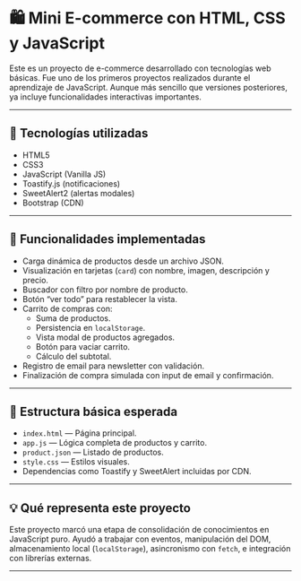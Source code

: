 # 🛍️ Mini E-commerce con HTML, CSS y JavaScript

Este es un proyecto de e-commerce desarrollado con tecnologías web básicas. Fue uno de los primeros proyectos realizados durante el aprendizaje de JavaScript. Aunque más sencillo que versiones posteriores, ya incluye funcionalidades interactivas importantes.

---

## 🚀 Tecnologías utilizadas

- HTML5
- CSS3
- JavaScript (Vanilla JS)
- Toastify.js (notificaciones)
- SweetAlert2 (alertas modales)
- Bootstrap (CDN)

---

## 🧠 Funcionalidades implementadas

- Carga dinámica de productos desde un archivo JSON.
- Visualización en tarjetas (`card`) con nombre, imagen, descripción y precio.
- Buscador con filtro por nombre de producto.
- Botón “ver todo” para restablecer la vista.
- Carrito de compras con:
  - Suma de productos.
  - Persistencia en `localStorage`.
  - Vista modal de productos agregados.
  - Botón para vaciar carrito.
  - Cálculo del subtotal.
- Registro de email para newsletter con validación.
- Finalización de compra simulada con input de email y confirmación.

---

## 📂 Estructura básica esperada

- `index.html` — Página principal.
- `app.js` — Lógica completa de productos y carrito.
- `product.json` — Listado de productos.
- `style.css` — Estilos visuales.
- Dependencias como Toastify y SweetAlert incluidas por CDN.

---

## 💡 Qué representa este proyecto

Este proyecto marcó una etapa de consolidación de conocimientos en JavaScript puro. Ayudó a trabajar con eventos, manipulación del DOM, almacenamiento local (`localStorage`), asincronismo con `fetch`, e integración con librerías externas.

---
